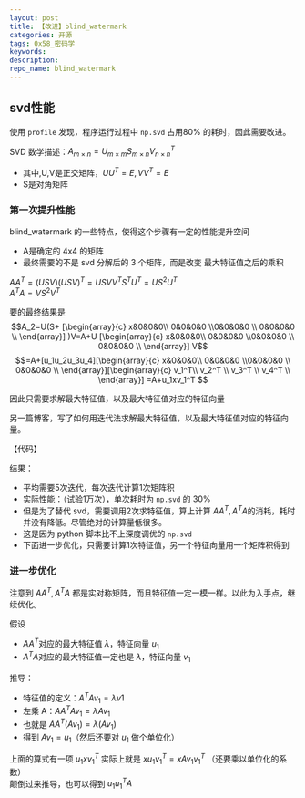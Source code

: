 ```yaml
---
layout: post
title: 【改进】blind_watermark
categories: 开源
tags: 0x58_密码学
keywords:
description:
repo_name: blind_watermark
---
```



## svd性能

使用 `profile` 发现，程序运行过程中 `np.svd` 占用80% 的耗时，因此需要改进。



SVD 数学描述：$A_{m\times n}=U_{m\times m}S_{m\times n}V_{n\times n}^T$
- 其中,U,V是正交矩阵，$UU^T=E, VV^T=E$
- S是对角矩阵

### 第一次提升性能

blind_watermark 的一些特点，使得这个步骤有一定的性能提升空间
- A是确定的 4x4 的矩阵
- 最终需要的不是 svd 分解后的 3 个矩阵，而是改变 最大特征值之后的乘积

$AA^T=(USV)(USV)^T=USVV^TS^TU^T=US^2U^T$  
$A^TA=VS^2V^T$  

要的最终结果是
$$A_2=U(S+
[\begin{array}{c}
    x&0&0&0\\ 0&0&0&0 \\0&0&0&0 \\ 0&0&0&0 \\
    \end{array}]
    )V=A+U
[\begin{array}{c}
    x&0&0&0\\ 0&0&0&0 \\0&0&0&0 \\ 0&0&0&0 \\
    \end{array}]
    V$$
$$=A+[u_1u_2u_3u_4][\begin{array}{c}
    x&0&0&0\\ 0&0&0&0 \\0&0&0&0 \\ 0&0&0&0 \\
    \end{array}][\begin{array}{c}
    v_1^T\\ v_2^T \\ v_3^T \\ v_4^T \\
    \end{array}]
=A+u_1xv_1^T
$$

因此只需要求解最大特征值，以及最大特征值对应的特征向量

另一篇博客，写了如何用迭代法求解最大特征值，以及最大特征值对应的特征向量。

【代码】

结果：
- 平均需要5次迭代，每次迭代计算1次矩阵积
- 实际性能：（试验1万次），单次耗时为 `np.svd` 的 30%
- 但是为了替代 svd，需要调用2次求特征值，算上计算 $AA^T,A^TA$的消耗，耗时并没有降低。尽管绝对的计算量低很多。
- 这是因为 python 脚本比不上深度调优的 `np.svd`
- 下面进一步优化，只需要计算1次特征值，另一个特征向量用一个矩阵积得到

### 进一步优化

注意到 $AA^T,A^TA$ 都是实对称矩阵，而且特征值一定一模一样。以此为入手点，继续优化。

假设
- $AA^T$对应的最大特征值 $\lambda$，特征向量 $u_1$
- $A^TA$对应的最大特征值一定也是 $\lambda$，特征向量 $v_1$

推导：
- 特征值的定义：$A^TAv_1=\lambda v1$
- 左乘 A：$AA^TAv_1=\lambda A v_1$
- 也就是 $AA^T(Av_1) =\lambda (A v_1)$
- 得到 $Av_1=u_1$（然后还要对 $u_1$ 做个单位化）

上面的算式有一项 $u_1xv_1^T$ 实际上就是 $x u_1 v_1^T = x A v_1 v_1^T$ （还要乘以单位化的系数）  
颠倒过来推导，也可以得到 $u_1u_1^T A$
